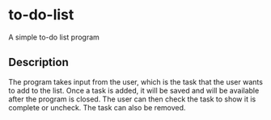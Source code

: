 # to-do-list
A simple to-do list program

## Description
The program takes input from the user, which is the task that the user wants to add to the list.
Once a task is added, it will be saved and will be available after the program is closed.
The user can then check the task to show it is complete or uncheck.
The task can also be removed.
